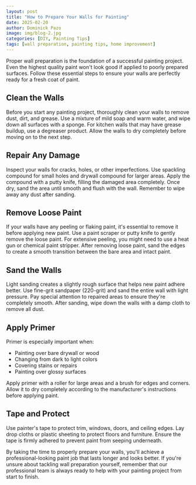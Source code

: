 ```yaml
---
layout: post
title: "How to Prepare Your Walls for Painting"
date: 2025-02-20
author: Dominick Pazo
image: img/blog-2.jpg
categories: [DIY, Painting Tips]
tags: [wall preparation, painting tips, home improvement]
---
```


Proper wall preparation is the foundation of a successful painting project. Even the highest quality paint won't look good if applied to poorly prepared surfaces. Follow these essential steps to ensure your walls are perfectly ready for a fresh coat of paint.

## Clean the Walls

Before you start any painting project, thoroughly clean your walls to remove dust, dirt, and grease. Use a mixture of mild soap and warm water, and wipe down all surfaces with a sponge. For kitchen walls that may have grease buildup, use a degreaser product. Allow the walls to dry completely before moving on to the next step.

## Repair Any Damage

Inspect your walls for cracks, holes, or other imperfections. Use spackling compound for small holes and drywall compound for larger areas. Apply the compound with a putty knife, filling the damaged area completely. Once dry, sand the area until smooth and flush with the wall. Remember to wipe away any dust after sanding.

## Remove Loose Paint

If your walls have any peeling or flaking paint, it's essential to remove it before applying new paint. Use a paint scraper or putty knife to gently remove the loose paint. For extensive peeling, you might need to use a heat gun or chemical paint stripper. After removing loose paint, sand the edges to create a smooth transition between the bare area and intact paint.

## Sand the Walls

Light sanding creates a slightly rough surface that helps new paint adhere better. Use fine-grit sandpaper (220-grit) and sand the entire wall with light pressure. Pay special attention to repaired areas to ensure they're completely smooth. After sanding, wipe down the walls with a damp cloth to remove all dust.

## Apply Primer

Primer is especially important when:
- Painting over bare drywall or wood
- Changing from dark to light colors
- Covering stains or repairs
- Painting over glossy surfaces

Apply primer with a roller for large areas and a brush for edges and corners. Allow it to dry completely according to the manufacturer's instructions before applying paint.

## Tape and Protect

Use painter's tape to protect trim, windows, doors, and ceiling edges. Lay drop cloths or plastic sheeting to protect floors and furniture. Ensure the tape is firmly adhered to prevent paint from seeping underneath.

By taking the time to properly prepare your walls, you'll achieve a professional-looking paint job that lasts longer and looks better. If you're unsure about tackling wall preparation yourself, remember that our professional team is always ready to help with your painting project from start to finish.